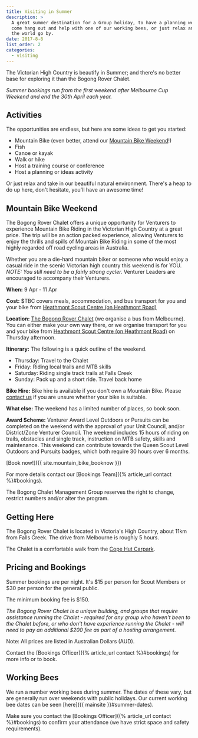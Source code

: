```yaml
---
title: Visiting in Summer
description: >
  A great summer destination for a Group holiday, to have a planning weekend, to
  come hang out and help with one of our working bees, or just relax and watch
  the world go by.
date: 2017-8-8
list_order: 2
categories:
  - visiting
---
```

The Victorian High Country is beautify in Summer; and there's no better base for exploring it than the Bogong Rover Chalet.

*Summer bookings run from the first weekend after Melbourne Cup Weekend and end the 30th April each year.*

## Activities

The opportunities are endless, but here are some ideas to get you started:

* Mountain Bike (even better, attend our [Mountain Bike Weekend](#mountain-bike-weekend)!)
* Fish
* Canoe or kayak
* Walk or hike
* Host a training course or conference
* Host a planning or ideas activity

Or just relax and take in our beautiful natural environment.  There's a heap to do up here, don't hesitate, you'll have an awesome time!

## Mountain Bike Weekend

<!--[Book now, before it books out!]({{ site.mountain_bike_booknow }})-->

The Bogong Rover Chalet offers a unique opportunity for Venturers to experience Mountain Bike Riding in the Victorian High Country at a great price. The trip will be an action packed experience, allowing Venturers to enjoy the thrills and spills of Mountain Bike Riding in some of the most highly regarded off road cycling areas in Australia.

Whether you are a die-hard mountain biker or someone who would enjoy a casual ride in the scenic Victorian high country this weekend is for YOU. *NOTE: You still need to be a fairly strong cycler.* Venturer Leaders are encouraged to accompany their Venturers.

**When:** 9 Apr - 11 Apr

**Cost:** $TBC covers meals, accommodation, and bus transport for you and your bike from [Heathmont Scout Centre (on Heathmont Road)](https://www.google.com.au/maps/place/Heathmont+Scout+Centre/@-37.8267464,145.2410067,17z/data=!3m1!4b1!4m5!3m4!1s0x6ad63bc6bcd27547:0xb01ec27ce45bfd9b!8m2!3d-37.8267464!4d145.2432007)

**Location:** [The Bogong Rover Chalet](#getting-here) (we organise a bus from Melbourne). You can either make your own way there, or we organise transport for you and your bike from [Heathmont Scout Centre (on Heathmont Road)](https://www.google.com.au/maps/place/Heathmont+Scout+Centre/@-37.8267464,145.2410067,17z/data=!3m1!4b1!4m5!3m4!1s0x6ad63bc6bcd27547:0xb01ec27ce45bfd9b!8m2!3d-37.8267464!4d145.2432007) on Thursday afternoon.

**Itinerary:** The following is a quick outline of the weekend.

* Thursday: Travel to the Chalet
* Friday: Riding local trails and MTB skills
* Saturday: Riding single track trails at Falls Creek
* Sunday: Pack up and a short ride. Travel back home

**Bike Hire:** Bike hire is available if you don't own a Mountain Bike. Please [contact us](mailto:mtbbookings@bogongroverchalet.org.au) if you are unsure whether your bike is suitable.

**What else:** The weekend has a limited number of places, so book soon.

**Award Scheme:** Venturer Award Level Outdoors or Pursuits can be completed on the weekend with the approval of your Unit Council, and/or District/Zone Venturer Council. The weekend includes 15 hours of riding on trails, obstacles and single track, instruction on MTB safety, skills and maintenance. This weekend can contribute towards the Queen Scout Level Outdoors and Pursuits badges, which both require 30 hours over 6 months.

[Book now!]({{ site.mountain_bike_booknow }})

For more details contact our [Bookings Team]({% article_url contact %}#bookings).

The Bogong Chalet Management Group reserves the right to change, restrict numbers and/or alter the program.

## Getting Here

The Bogong Rover Chalet is located in Victoria's High Country, about 11km from Falls Creek. The drive from Melbourne is roughly 5 hours.

The Chalet is a comfortable walk from the [Cope Hut Carpark](https://www.google.com.au/maps/dir/Bogong+chalet+car+park/Bogong+Rover+Chalet,+Nelse,+Victoria/@-36.9057949,147.2963949,16z/data=!4m8!4m7!1m2!1m1!1s0x0:0x5c7e07098a6b0fbd!1m2!1m1!1s0x6b2447ea5e2780c1:0xd9d7ac523322deeb!3e2).

## Pricing and Bookings

Summer bookings are per night. It's $15 per person for Scout Members or $30 per person for the general public.

The minimum booking fee is $150.

_The Bogong Rover Chalet is a unique building, and groups that require assistance running the Chalet - required for any group who haven't been to the Chalet before, or who don't have experience running the Chalet - will need to pay an additional $200 fee as part of a hosting arrangement._

Note: All prices are listed in Australian Dollars (AUD).

Contact the [Bookings Officer]({% article_url contact %}#bookings) for more info or to book.

## Working Bees

We run a number working bees during summer. The dates of these vary, but are generally run over weekends with public holidays. Our current working bee dates
can be seen [here]({{ mainsite }}#summer-dates).

Make sure you contact the [Bookings Officer]({% article_url contact %}#bookings) to confirm your attendance (we have strict space and safety
requirements).
